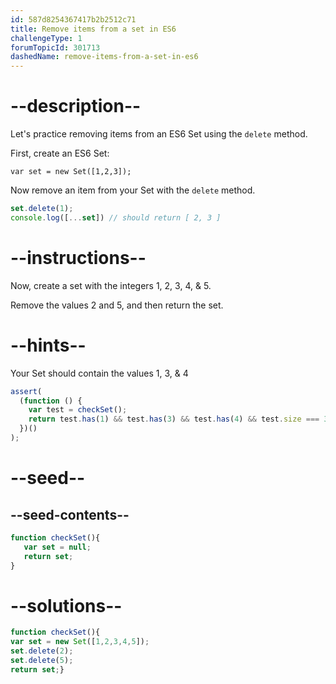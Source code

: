```yaml
---
id: 587d8254367417b2b2512c71
title: Remove items from a set in ES6
challengeType: 1
forumTopicId: 301713
dashedName: remove-items-from-a-set-in-es6
---
```


# --description--

Let's practice removing items from an ES6 Set using the `delete` method.

First, create an ES6 Set:

`var set = new Set([1,2,3]);`

Now remove an item from your Set with the `delete` method.

```js
set.delete(1);
console.log([...set]) // should return [ 2, 3 ]
```

# --instructions--

Now, create a set with the integers 1, 2, 3, 4, & 5.

Remove the values 2 and 5, and then return the set.

# --hints--

Your Set should contain the values 1, 3, & 4

```js
assert(
  (function () {
    var test = checkSet();
    return test.has(1) && test.has(3) && test.has(4) && test.size === 3;
  })()
);
```

# --seed--

## --seed-contents--

```js
function checkSet(){
   var set = null;
   return set;
}
```

# --solutions--

```js
function checkSet(){
var set = new Set([1,2,3,4,5]);
set.delete(2);
set.delete(5);
return set;}
```

